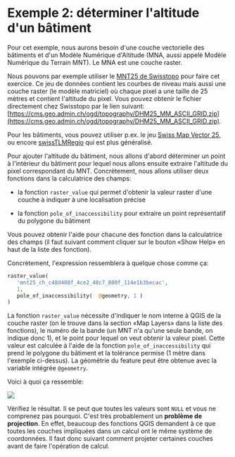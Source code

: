 # Exemple 2: déterminer l'altitude d'un bâtiment

Pour cet exemple, nous aurons besoin d'une couche vectorielle des bâtiments et d'un Modèle Numérique d'Altitude (MNA, aussi appelé Modèle Numérique du Terrain MNT). Le MNA est une couche raster.

Nous pouvons par exemple utiliser le [MNT25 de Swisstopo](https://www.swisstopo.admin.ch/fr/geodata/height/dhm25.html) pour faire cet exercice. Ce jeu de données contient les courbes de niveau mais aussi une couche raster (le modèle matriciel) où chaque pixel a une taille de 25 mètres et contient l'altitude du pixel. Vous pouvez obtenir le fichier directement chez Swisstopo par le lien suivant: [https://cms.geo.admin.ch/ogd/topography/DHM25_MM_ASCII_GRID.zip](https://cms.geo.admin.ch/ogd/topography/DHM25_MM_ASCII_GRID.zip).

Pour les bâtiments, vous pouvez utiliser p.ex. le jeu [Swiss Map Vector 25](https://www.swisstopo.admin.ch/fr/geodata/maps/smv/smv25.html), ou encore [swissTLMRegio](https://www.swisstopo.admin.ch/fr/geodata/landscape/tlmregio.html) qui est plus généralisé.

Pour ajouter l'altitude du bâtiment, nous allons d'abord déterminer un point à l'intérieur du bâtiment pour lequel nous allons ensuite extraire l'altitude du pixel correspondant du MNT. Concrètement, nous allons utiliser deux fonctions dans la calculatrice des champs:

- la fonction `raster_value` qui permet d'obtenir la valeur raster d'une couche à indiquer à une localisation précise

- la fonction `pole_of_inaccessibility` pour extraire un point représentatif du polygone du bâtiment

Vous pouvez obtenir l'aide pour chacune des fonction dans la calculatrice des champs (il faut suivant comment cliquer sur le bouton «Show Help» en haut de la liste des fonction).

Concrètement, l'expression ressemblera à quelque chose comme ça:

```php
raster_value(
   'mnt25_ch_c48d408f_4ce2_48c7_800f_114e1b3becac',
   1,
   pole_of_inaccessibility(  @geometry, 1 )
)
```

La fonction `raster_value` nécessite d'indiquer le nom interne à QGIS de la couche raster (on le trouve dans la section «Map Layers» dans la liste des fonctions), le numéro de la bande (un MNT n'a qu'une seule bande, on indique donc 1), et le point pour lequel on veut obtenir la valeur pixel. Cette valeur est calculée à l'aide de la fonction `pole_of_inaccessibility` qui prend le polygone du bâtiment et la tolérance permise (1 mètre dans l'exemple ci-dessus). La géométrie du feature peut être obtenue avec la variable intégrée `@geometry`.

Voici à quoi ça ressemble:

![](assets/alti-batiments.webp)

Vérifiez le résultat. Il se peut que toutes les valeurs sont `NULL` et vous ne comprenez pas pourquoi. C'est très probablement un **problème de projection**. En effet, beaucoup des fonctions QGIS demandent à ce que toutes les couches impliquées dans un calcul ont le même système de coordonnées. Il faut donc suivant comment projeter certaines couches avant de faire l'opération de calcul.
